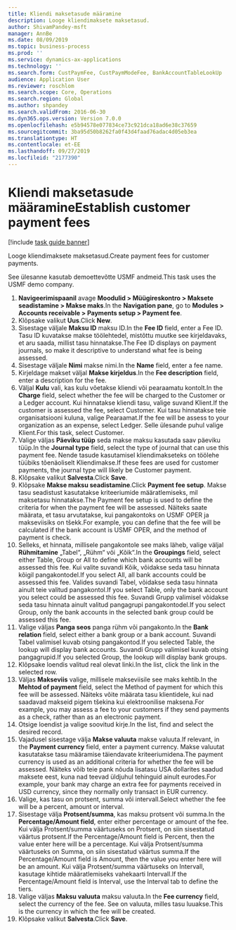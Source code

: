 ```yaml
---
title: Kliendi maksetasude määramine
description: Looge kliendimaksete maksetasud.
author: ShivamPandey-msft
manager: AnnBe
ms.date: 08/09/2019
ms.topic: business-process
ms.prod: ''
ms.service: dynamics-ax-applications
ms.technology: ''
ms.search.form: CustPaymFee, CustPaymModeFee, BankAccountTableLookUp
audience: Application User
ms.reviewer: roschlom
ms.search.scope: Core, Operations
ms.search.region: Global
ms.author: shpandey
ms.search.validFrom: 2016-06-30
ms.dyn365.ops.version: Version 7.0.0
ms.openlocfilehash: e5b94578e077834ce73c921dca18ad6e38c37659
ms.sourcegitcommit: 3ba95d50b8262fa0f43d4faad76adac4d05eb3ea
ms.translationtype: HT
ms.contentlocale: et-EE
ms.lasthandoff: 09/27/2019
ms.locfileid: "2177390"
---
```

# <a name="establish-customer-payment-fees"></a><span data-ttu-id="1781e-103">Kliendi maksetasude määramine</span><span class="sxs-lookup"><span data-stu-id="1781e-103">Establish customer payment fees</span></span>

[!include [task guide banner](../../includes/task-guide-banner.md)]

<span data-ttu-id="1781e-104">Looge kliendimaksete maksetasud.</span><span class="sxs-lookup"><span data-stu-id="1781e-104">Create payment fees for customer payments.</span></span>

<span data-ttu-id="1781e-105">See ülesanne kasutab demoettevõtte USMF andmeid.</span><span class="sxs-lookup"><span data-stu-id="1781e-105">This task uses the USMF demo company.</span></span>

1. <span data-ttu-id="1781e-106">**Navigeerimispaanil** avage **Moodulid > Müügireskontro > Maksete seadistamine > Makse maks**.</span><span class="sxs-lookup"><span data-stu-id="1781e-106">In the **Navigation pane**, go to **Modules > Accounts receivable > Payments setup > Payment fee**.</span></span>
2. <span data-ttu-id="1781e-107">Klõpsake valikut **Uus**.</span><span class="sxs-lookup"><span data-stu-id="1781e-107">Click **New**.</span></span>
3. <span data-ttu-id="1781e-108">Sisestage väljale **Maksu ID** maksu ID.</span><span class="sxs-lookup"><span data-stu-id="1781e-108">In the **Fee ID** field, enter a Fee ID.</span></span> <span data-ttu-id="1781e-109">Tasu ID kuvatakse makse töölehtedel, mistõttu muutke see kirjeldavaks, et aru saada, millist tasu hinnatakse.</span><span class="sxs-lookup"><span data-stu-id="1781e-109">The Fee ID displays on payment journals, so make it descriptive to understand what fee is being assessed.</span></span>  
4. <span data-ttu-id="1781e-110">Sisestage väljale **Nimi** makse nimi.</span><span class="sxs-lookup"><span data-stu-id="1781e-110">In the **Name** field, enter a fee name.</span></span>
5. <span data-ttu-id="1781e-111">Kirjeldage makset väljal **Makse kirjeldus**.</span><span class="sxs-lookup"><span data-stu-id="1781e-111">In the **Fee description** field, enter a description for the fee.</span></span>
6. <span data-ttu-id="1781e-112">Väljal **Kulu** vali, kas kulu võetakse kliendi või pearaamatu kontolt.</span><span class="sxs-lookup"><span data-stu-id="1781e-112">In the **Charge** field, select whether the fee will be charged to the Customer or a Ledger account.</span></span> <span data-ttu-id="1781e-113">Kui hinnatakse kliendi tasu, valige suvand Klient.</span><span class="sxs-lookup"><span data-stu-id="1781e-113">If the customer is assessed the fee, select Customer.</span></span> <span data-ttu-id="1781e-114">Kui tasu hinnatakse teie organisatsiooni kuluna, valige Pearaamat.</span><span class="sxs-lookup"><span data-stu-id="1781e-114">If the fee will be assess to your organization as an expense, select Ledger.</span></span> <span data-ttu-id="1781e-115">Selle ülesande puhul valige Klient.</span><span class="sxs-lookup"><span data-stu-id="1781e-115">For this task, select Customer.</span></span>  
7. <span data-ttu-id="1781e-116">Valige väljas **Päeviku tüüp** seda makse maksu kasutada saav päeviku tüüp.</span><span class="sxs-lookup"><span data-stu-id="1781e-116">In the **Journal type** field, select the type of journal that can use this payment fee.</span></span> <span data-ttu-id="1781e-117">Nende tasude kasutamisel kliendimakseteks on töölehe tüübiks tõenäoliselt Kliendimakse.</span><span class="sxs-lookup"><span data-stu-id="1781e-117">If these fees are used for customer payments, the journal type will likely be Customer payment.</span></span>  
8. <span data-ttu-id="1781e-118">Klõpsake valikut **Salvesta**.</span><span class="sxs-lookup"><span data-stu-id="1781e-118">Click **Save**.</span></span>
9. <span data-ttu-id="1781e-119">Klõpsake **Makse maksu seadistamine**.</span><span class="sxs-lookup"><span data-stu-id="1781e-119">Click **Payment fee setup**.</span></span> <span data-ttu-id="1781e-120">Makse tasu seadistust kasutatakse kriteeriumide määratlemiseks, mil maksetasu hinnatakse.</span><span class="sxs-lookup"><span data-stu-id="1781e-120">The Payment fee setup is used to define the criteria for when the payment fee will be assessed.</span></span>  <span data-ttu-id="1781e-121">Näiteks saate määrata, et tasu arvutatakse, kui pangakontoks on USMF OPER ja makseviisiks on tšekk.</span><span class="sxs-lookup"><span data-stu-id="1781e-121">For example, you can define that the fee will be calculated if the bank account is USMF OPER, and the method of payment is check.</span></span>  
10. <span data-ttu-id="1781e-122">Selleks, et hinnata, millisele pangakontole see maks läheb, valige väljal **Rühmitamine** „Tabel“, „Rühm“ või „Kõik“.</span><span class="sxs-lookup"><span data-stu-id="1781e-122">In the **Groupings** field, select either Table, Group or All to define which bank accounts will be assessed this fee.</span></span> <span data-ttu-id="1781e-123">Kui valite suvandi Kõik, võidakse seda tasu hinnata kõigil pangakontodel.</span><span class="sxs-lookup"><span data-stu-id="1781e-123">If you select All, all bank accounts could be assessed this fee.</span></span>  <span data-ttu-id="1781e-124">Valides suvandi Tabel, võidakse seda tasu hinnata ainult teie valitud pangakontol.</span><span class="sxs-lookup"><span data-stu-id="1781e-124">If you select Table, only the bank account you select could be assessed this fee.</span></span> <span data-ttu-id="1781e-125">Suvandi Grupp valimisel võidakse seda tasu hinnata ainult valitud pangagrupi pangakontodel.</span><span class="sxs-lookup"><span data-stu-id="1781e-125">If you select Group, only the bank accounts in the selected bank group could be assessed this fee.</span></span>  
11. <span data-ttu-id="1781e-126">Valige väljas **Panga seos** panga rühm või pangakonto.</span><span class="sxs-lookup"><span data-stu-id="1781e-126">In the **Bank relation** field, select either a bank group or a bank account.</span></span> <span data-ttu-id="1781e-127">Suvandi Tabel valimisel kuvab otsing pangakontod.</span><span class="sxs-lookup"><span data-stu-id="1781e-127">If you selected Table, the lookup will display bank accounts.</span></span> <span data-ttu-id="1781e-128">Suvandi Grupp valimisel kuvab otsing pangagrupid.</span><span class="sxs-lookup"><span data-stu-id="1781e-128">If you selected Group, the lookup will display bank groups.</span></span>  
12. <span data-ttu-id="1781e-129">Klõpsake loendis valitud real olevat linki.</span><span class="sxs-lookup"><span data-stu-id="1781e-129">In the list, click the link in the selected row.</span></span>
13. <span data-ttu-id="1781e-130">Väljas **Makseviis** valige, millisele makseviisile see maks kehtib.</span><span class="sxs-lookup"><span data-stu-id="1781e-130">In the **Mehtod of payment** field, select the Method of payment for which this fee will be assessed.</span></span> <span data-ttu-id="1781e-131">Näiteks võite määrata tasu klientidele, kui nad saadavad makseid pigem tšekina kui elektroonilise maksena.</span><span class="sxs-lookup"><span data-stu-id="1781e-131">For example, you may assess a fee to your customers if they send payments as a check, rather than as an electronic payment.</span></span>  
14. <span data-ttu-id="1781e-132">Otsige loendist ja valige soovitud kirje.</span><span class="sxs-lookup"><span data-stu-id="1781e-132">In the list, find and select the desired record.</span></span>
15. <span data-ttu-id="1781e-133">Vajadusel sisestage välja **Makse valuuta** makse valuuta.</span><span class="sxs-lookup"><span data-stu-id="1781e-133">If relevant, in the **Payment currency** field, enter a payment currency.</span></span> <span data-ttu-id="1781e-134">Makse valuutat kasutatakse tasu määramise täiendavate kriteeriumidena.</span><span class="sxs-lookup"><span data-stu-id="1781e-134">The payment currency is used as an additional criteria for whether the fee will be assessed.</span></span>  <span data-ttu-id="1781e-135">Näiteks võib teie pank nõuda lisatasu USA dollarites saadud maksete eest, kuna nad teevad üldjuhul tehinguid ainult eurodes.</span><span class="sxs-lookup"><span data-stu-id="1781e-135">For example, your bank may charge an extra fee for payments received in USD currency, since they normally only transact in EUR currency.</span></span>  
16. <span data-ttu-id="1781e-136">Valige, kas tasu on protsent, summa või intervall.</span><span class="sxs-lookup"><span data-stu-id="1781e-136">Select whether the fee will be a percent, amount or interval.</span></span>
17. <span data-ttu-id="1781e-137">Sisestage välja **Protsent/summa**, kas maksu protsent või summa.</span><span class="sxs-lookup"><span data-stu-id="1781e-137">In the **Percentage/Amount field**, enter either percentage or amount of the fee.</span></span> <span data-ttu-id="1781e-138">Kui välja Protsent/summa väärtuseks on Protsent, on siin sisestatud väärtus protsent.</span><span class="sxs-lookup"><span data-stu-id="1781e-138">If the Percentage/Amount field is Percent, then the value enter here will be a percentage.</span></span> <span data-ttu-id="1781e-139">Kui välja Protsent/summa väärtuseks on Summa, on siin sisestatud väärtus summa.</span><span class="sxs-lookup"><span data-stu-id="1781e-139">If the Percentage/Amount field is Amount, then the value you enter here will be an amount.</span></span> <span data-ttu-id="1781e-140">Kui välja Protsent/summa väärtuseks on Intervall, kasutage kihtide määratlemiseks vahekaarti Intervall.</span><span class="sxs-lookup"><span data-stu-id="1781e-140">If the Percentage/Amount field is Interval, use the Interval tab to define the tiers.</span></span>  
18. <span data-ttu-id="1781e-141">Valige väljas **Maksu valuuta** maksu valuuta.</span><span class="sxs-lookup"><span data-stu-id="1781e-141">In the **Fee currency** field, select the currency of the fee.</span></span> <span data-ttu-id="1781e-142">See on valuuta, milles tasu luuakse.</span><span class="sxs-lookup"><span data-stu-id="1781e-142">This is the currency in which the fee will be created.</span></span>  
19. <span data-ttu-id="1781e-143">Klõpsake valikut **Salvesta**.</span><span class="sxs-lookup"><span data-stu-id="1781e-143">Click **Save**.</span></span>

